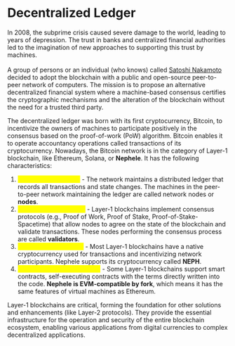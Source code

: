 # Decentralized Ledger

In 2008, the subprime crisis caused severe damage to the world, leading to years of depression. The trust in banks and centralized financial authorities led to the imagination of new approaches to supporting this trust by machines. \
\
A group of persons or an individual (who knows) called [Satoshi Nakamoto](https://bitcoin.org/bitcoin.pdf) decided to adopt the blockchain with a public and open-source peer-to-peer network of computers. The mission is to propose an alternative decentralized financial system where a machine-based consensus certifies the cryptographic mechanisms and the alteration of the blockchain without the need for a trusted third party.

The decentralized ledger was born with its first cryptocurrency, Bitcoin, to incentivize the owners of machines to participate positively in the consensus based on the proof-of-work (PoW) algorithm. Bitcoin enables it to operate accountancy operations called transactions of its cryptocurrency. Nowadays, the Bitcoin network is in the category of Layer-1 blockchain, like Ethereum, Solana, or **Nephele**. It has the following characteristics:

1. <mark style="color:yellow;">Decentralized Ledger</mark> _-_ The network maintains a distributed ledger that records all transactions and state changes. The machines in the peer-to-peer network maintaining the ledger are called network nodes or **nodes**.
2. <mark style="color:yellow;">Consensus Mechanism</mark> - Layer-1 blockchains implement consensus protocols (e.g., Proof of Work, Proof of Stake, Proof-of-Stake-Spacetime) that allow nodes to agree on the state of the blockchain and validate transactions. These nodes performing the consensus process are called **validators**.
3. <mark style="color:yellow;">Native Cryptocurrency</mark> - Most Layer-1 blockchains have a native cryptocurrency used for transactions and incentivizing network participants. Nephele supports its cryptocurrency called **NEPH**.
4. <mark style="color:yellow;">Smart Contract Functionality</mark> - Some Layer-1 blockchains support smart contracts, self-executing contracts with the terms directly written into the code. **Nephele is EVM-compatible by fork**, which means it has the same features of virtual machines as Ethereum.

Layer-1 blockchains are critical, forming the foundation for other solutions and enhancements (like Layer-2 protocols). They provide the essential infrastructure for the operation and security of the entire blockchain ecosystem, enabling various applications from digital currencies to complex decentralized applications.
